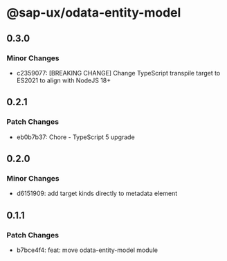 # @sap-ux/odata-entity-model

## 0.3.0

### Minor Changes

-   c2359077: [BREAKING CHANGE] Change TypeScript transpile target to ES2021 to align with NodeJS 18+

## 0.2.1

### Patch Changes

-   eb0b7b37: Chore - TypeScript 5 upgrade

## 0.2.0

### Minor Changes

-   d6151909: add target kinds directly to metadata element

## 0.1.1

### Patch Changes

-   b7bce4f4: feat: move odata-entity-model module
